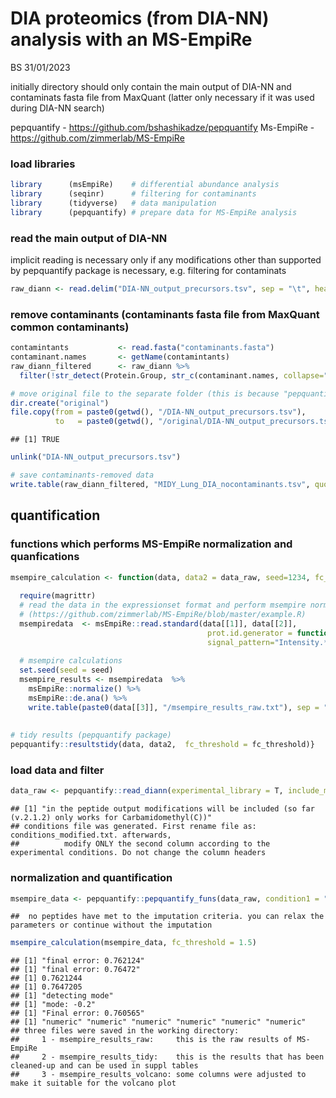 DIA proteomics (from DIA-NN) analysis with an MS-EmpiRe
================
BS
31/01/2023

initially directory should only contain the main output of DIA-NN and
contaminats fasta file from MaxQuant (latter only necessary if it was
used during DIA-NN search)

pepquantify - <https://github.com/bshashikadze/pepquantify> Ms-EmpiRe -
<https://github.com/zimmerlab/MS-EmpiRe>

### load libraries

``` r
library      (msEmpiRe)    # differential abundance analysis
library      (seqinr)      # filtering for contaminants
library      (tidyverse)   # data manipulation
library      (pepquantify) # prepare data for MS-EmpiRe analysis
```

### read the main output of DIA-NN

implicit reading is necessary only if any modifications other than
supported by pepquantify package is necessary, e.g. filtering for
contaminats

``` r
raw_diann <- read.delim("DIA-NN_output_precursors.tsv", sep = "\t", header = T) #can be downloaded from PRIDE repository
```

### remove contaminants (contaminants fasta file from MaxQuant common contaminants)

``` r
contamintants           <- read.fasta("contaminants.fasta")
contaminant.names       <- getName(contamintants) 
raw_diann_filtered      <- raw_diann %>% 
  filter(!str_detect(Protein.Group, str_c(contaminant.names, collapse="|")))

# move original file to the separate folder (this is because "pepquantify" will read automatically largest tsv file so it is necessary to leave only filtered data in the main directory)
dir.create("original")
file.copy(from = paste0(getwd(), "/DIA-NN_output_precursors.tsv"),
          to   = paste0(getwd(), "/original/DIA-NN_output_precursors.tsv"))
```

    ## [1] TRUE

``` r
unlink("DIA-NN_output_precursors.tsv")

# save contaminants-removed data
write.table(raw_diann_filtered, "MIDY_Lung_DIA_nocontaminants.tsv", quote = F, sep = "\t", row.names = F)
```

## quantification

### functions which performs MS-EmpiRe normalization and quanfications

``` r
msempire_calculation <- function(data, data2 = data_raw, seed=1234, fc_threshold = 1.5) {
  
  require(magrittr)
  # read the data in the expressionset format and perform msempire normalization and quantification  
  # (https://github.com/zimmerlab/MS-EmpiRe/blob/master/example.R)
  msempiredata  <- msEmpiRe::read.standard(data[[1]], data[[2]],
                                            prot.id.generator = function(pep) unlist(strsplit(pep, "\\.[0-9]*$"))[1],
                                            signal_pattern="Intensity.*")
  
  # msempire calculations
  set.seed(seed = seed)
  msempire_results <- msempiredata  %>%
    msEmpiRe::normalize() %>%
    msEmpiRe::de.ana() %>%
    write.table(paste0(data[[3]], "/msempire_results_raw.txt"), sep = "\t", row.names = F)
  
  
# tidy results (pepquantify package)
pepquantify::resultstidy(data, data2,  fc_threshold = fc_threshold)}
```

### load data and filter

``` r
data_raw <- pepquantify::read_diann(experimental_library = T, include_mod_in_pepreport = T)
```

    ## [1] "in the peptide output modifications will be included (so far (v.2.1.2) only works for Carbamidomethyl(C))"
    ## conditions file was generated. First rename file as: conditions_modified.txt. afterwards,
    ##          modify ONLY the second column according to the experimental conditions. Do not change the column headers

### normalization and quantification

``` r
msempire_data <- pepquantify::pepquantify_funs(data_raw, condition1 = "MIDY", condition2 = "WT", imputation = TRUE)
```

    ##  no peptides have met to the imputation criteria. you can relax the parameters or continue without the imputation

``` r
msempire_calculation(msempire_data, fc_threshold = 1.5)
```

    ## [1] "final error: 0.762124"
    ## [1] "final error: 0.76472"
    ## [1] 0.7621244
    ## [1] 0.7647205
    ## [1] "detecting mode"
    ## [1] "mode: -0.2"
    ## [1] "Final error: 0.760565"
    ## [1] "numeric" "numeric" "numeric" "numeric" "numeric" "numeric"
    ## three files were saved in the working directory:
    ##     1 - msempire_results_raw:     this is the raw results of MS-EmpiRe
    ##     2 - msempire_results_tidy:    this is the results that has been cleaned-up and can be used in suppl tables
    ##     3 - msempire_results_volcano: some columns were adjusted to make it suitable for the volcano plot
